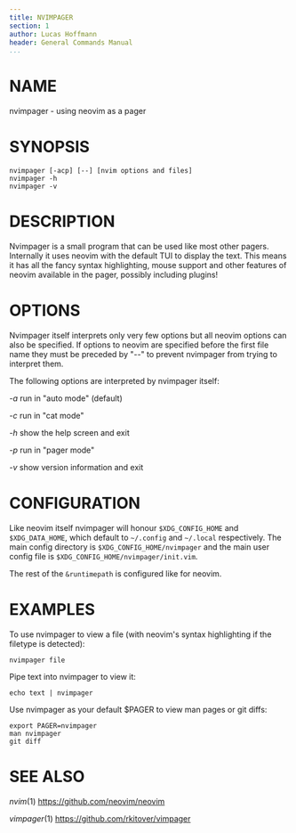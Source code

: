 ```yaml
---
title: NVIMPAGER
section: 1
author: Lucas Hoffmann
header: General Commands Manual
...
```


# NAME

nvimpager - using neovim as a pager

# SYNOPSIS

    nvimpager [-acp] [--] [nvim options and files]
    nvimpager -h
    nvimpager -v

# DESCRIPTION

Nvimpager is a small program that can be used like most other pagers.
Internally it uses neovim with the default TUI to display the text. This means
it has all the fancy syntax highlighting, mouse support and other features of
neovim available in the pager, possibly including plugins!

# OPTIONS

Nvimpager itself interprets only very few options but all neovim options can
also be specified.  If options to neovim are specified before the first file
name they must be preceded by "--" to prevent nvimpager from trying to
interpret them.

The following options are interpreted by nvimpager itself:

*-a* run in "auto mode" (default)

*-c* run in "cat mode"

*-h* show the help screen and exit

*-p* run in "pager mode"

*-v* show version information and exit

# CONFIGURATION

Like neovim itself nvimpager will honour `$XDG_CONFIG_HOME` and
`$XDG_DATA_HOME`, which default to `~/.config` and `~/.local` respectively.
The main config directory is `$XDG_CONFIG_HOME/nvimpager` and the main user
config file is `$XDG_CONFIG_HOME/nvimpager/init.vim`.

The rest of the `&runtimepath` is configured like for neovim.

# EXAMPLES

To use nvimpager to view a file (with neovim's syntax highlighting if the
filetype is detected):

    nvimpager file

Pipe text into nvimpager to view it:

    echo text | nvimpager

Use nvimpager as your default \$PAGER to view man pages or git diffs:

    export PAGER=nvimpager
    man nvimpager
    git diff

# SEE ALSO

*nvim*(1) https://github.com/neovim/neovim

*vimpager*(1) https://github.com/rkitover/vimpager
